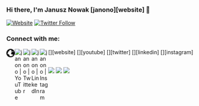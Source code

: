 ### Hi there, I'm Janusz Nowak [janono][website] 👋

[![Website](https://img.shields.io/website?label=blog.janono.pl&style=for-the-badge&url=https%3A%2F%2Fblog.janono.pl)](https://blog.janono.pl)
[![Twitter Follow](https://img.shields.io/twitter/follow/jnowwwak?color=1DA1F2&logo=twitter&style=for-the-badge)](https://twitter.com/intent/follow?original_referer=https%3A%2F%2Fgithub.com%2Fjanusznowak&screen_name=jnowwwak)


<!--
**janusznowak/janusznowak** is a ✨ _special_ ✨ repository because its `README.md` (this file) appears on your GitHub profile.

Here are some ideas to get you started:

- 🔭 I’m currently working on ...
- 🌱 I’m currently learning ...
- 👯 I’m looking to collaborate on ...
- 🤔 I’m looking for help with ...
- 💬 Ask me about ...
- 📫 How to reach me: ...
- 😄 Pronouns: ...
- ⚡ Fun fact: ...
-->


### Connect with me:

[<img align="left" alt="blog.janono.pl" width="22px" src="https://raw.githubusercontent.com/iconic/open-iconic/master/svg/globe.svg" />][website]
[<img align="left" alt="janono | YouTube" width="22px" src="https://cdn.jsdelivr.net/npm/simple-icons@v3/icons/youtube.svg" />][youtube]
[<img align="left" alt="janono | Twitter" width="22px" src="https://cdn.jsdelivr.net/npm/simple-icons@v3/icons/twitter.svg" />][twitter]
[<img align="left" alt="janono | LinkedIn" width="22px" src="https://cdn.jsdelivr.net/npm/simple-icons@v3/icons/linkedin.svg" />][linkedin]
[<img align="left" alt="janono | Instagram" width="22px" src="https://cdn.jsdelivr.net/npm/simple-icons@v3/icons/instagram.svg" />][instagram]

<br />

<img src="https://images.credly.com/size/340x340/images/b8a378e7-7986-43b2-b87d-f9232eec439f/PBI_Master_Badge_sq.png"/>
<img src="https://images.credly.com/size/340x340/images/ddefbfc2-7e89-4b5c-a685-aa48903dbee9/PBI_Wizard_Badge_sq.png"/>
<img src="https://images.credly.com/size/340x340/images/df0f41b4-8e93-4fb0-a7a3-ddd29f2eb387/PBI_Builder_Badge_sq.png"/>

<!--START_SECTION:badges-->
<!--END_SECTION:badges-->
